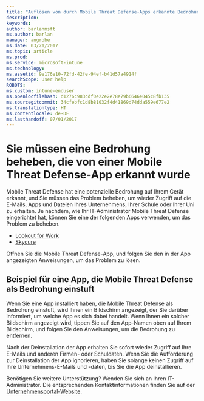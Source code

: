 ```yaml
---
title: "Auflösen von durch Mobile Threat Defense-Apps erkannte Bedrohungen unter Android | Microsoft-Dokumentation"
description: 
keywords: 
author: barlanmsft
ms.author: barlan
manager: angrobe
ms.date: 03/21/2017
ms.topic: article
ms.prod: 
ms.service: microsoft-intune
ms.technology: 
ms.assetid: 9e176e10-72fd-42fe-94ef-b41d57a4914f
searchScope: User help
ROBOTS: 
ms.custom: intune-enduser
ms.openlocfilehash: d1276c983cdf0e22e2e78e79b6646e045c8fb135
ms.sourcegitcommit: 34cfebfc1d8b81032f4d41869d74dda559e677e2
ms.translationtype: HT
ms.contentlocale: de-DE
ms.lasthandoff: 07/01/2017
---
```

# <a name="you-need-to-resolve-a-threat-found-by-a-mobile-threat-defense-app"></a>Sie müssen eine Bedrohung beheben, die von einer Mobile Threat Defense-App erkannt wurde

Mobile Threat Defense hat eine potenzielle Bedrohung auf Ihrem Gerät erkannt, und Sie müssen das Problem beheben, um wieder Zugriff auf die E-Mails, Apps und Dateien Ihres Unternehmens, Ihrer Schule oder Ihrer Uni zu erhalten. Je nachdem, wie Ihr IT-Administrator Mobile Threat Defense eingerichtet hat, können Sie eine der folgenden Apps verwenden, um das Problem zu beheben.

* [Lookout for Work](you-need-to-resolve-a-threat-found-by-lookout-for-work-android.md)
* [Skycure](you-need-to-resolve-a-threat-found-by-skycure-android.md)

Öffnen Sie die Mobile Threat Defense-App, und folgen Sie den in der App angezeigten Anweisungen, um das Problem zu lösen.

## <a name="example-of-an-app-that-mobile-threat-defense-sees-as-a-threat"></a>Beispiel für eine App, die Mobile Threat Defense als Bedrohung einstuft

Wenn Sie eine App installiert haben, die Mobile Threat Defense als Bedrohung einstuft, wird Ihnen ein Bildschirm angezeigt, der Sie darüber informiert, um welche App es sich dabei handelt. Wenn Ihnen ein solcher Bildschirm angezeigt wird, tippen Sie auf den App-Namen oben auf Ihrem Bildschirm, und folgen Sie den Anweisungen, um die Bedrohung zu entfernen.

Nach der Deinstallation der App erhalten Sie sofort wieder Zugriff auf Ihre E-Mails und anderen Firmen- oder Schuldaten. Wenn Sie die Aufforderung zur Deinstallation der App ignorieren, haben Sie solange keinen Zugriff auf Ihre Unternehmens-E-Mails und -daten, bis Sie die App deinstallieren.

Benötigen Sie weitere Unterstützung? Wenden Sie sich an Ihren IT-Administrator. Die entsprechenden Kontaktinformationen finden Sie auf der [Unternehmensportal-Website](http://portal.manage.microsoft.com).
